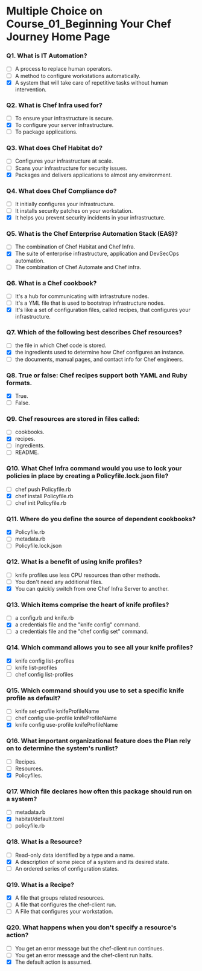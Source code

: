 # Multiple Choice on Course_01_Beginning Your Chef Journey Home Page

### Q1. What is IT Automation?
- [ ] A process to replace human operators.
- [ ] A method to configure workstations automatically.
- [X] A system that will take care of repetitive tasks without human intervention.

### Q2. What is Chef Infra used for?
- [ ] To ensure your infrastructure is secure. 
- [x] To configure your server infrastructure. 
- [ ] To package applications.

### Q3. What does Chef Habitat do?
- [ ] Configures your infrastructure at scale.
- [ ] Scans your infrastructure for security issues.
- [x] Packages and delivers applications to almost any environment.

### Q4. What does Chef Compliance do?
- [ ] It initially configures your infrastructure.
- [ ] It installs security patches on your workstation.
- [x] It helps you prevent security incidents in your infrastructure.

### Q5. What is the Chef Enterprise Automation Stack (EAS)?
- [ ] The combination of Chef Habitat and Chef Infra.
- [x] The suite of enterprise infrastructure, application and DevSecOps automation.
- [ ] The combination of Chef Automate and Chef infra.

### Q6. What is a Chef cookbook?
- [ ] It's a hub for communicating with infrastruture nodes.
- [ ] It's a YML file that is used to bootstrap infrastructure nodes.
- [x] It's like a set of configuration files, called recipes, that configures your infrastructure.

### Q7. Which of the following best describes Chef resources?
- [ ] the file in which Chef code is stored.
- [x] the ingredients used to determine how Chef configures an instance.
- [ ] the documents, manual pages, and contact info for Chef engineers.

### Q8. True or false: Chef recipes support both YAML and Ruby formats.
- [x] True.
- [ ] False.

### Q9. Chef resources are stored in files called:
- [ ] cookbooks.
- [x] recipes.
- [ ] ingredients.
- [ ] README.

### Q10. What Chef Infra command would you use to lock your policies in place by creating a Policyfile.lock.json file?
- [ ] chef push Policyfile.rb
- [x] chef install Policyfile.rb
- [ ] chef init Policyfile.rb

### Q11. Where do you define the source of dependent cookbooks?
- [x] Policyfile.rb
- [ ] metadata.rb
- [ ] Policyfile.lock.json

### Q12. What is a benefit of using knife profiles?
- [ ] knife profiles use less CPU resources than other methods.
- [ ] You don't need any additional files.
- [x] You can quickly switch from one Chef Infra Server to another.

### Q13. Which items comprise the heart of knife profiles?
- [ ] a config.rb and knife.rb
- [x] a credentials file and the "knife config" command.
- [ ] a credentials file and the "chef config set" command.

### Q14. Which command allows you to see all your knife profiles?
- [x] knife config list-profiles
- [ ] knife list-profiles
- [ ] chef config list-profiles

### Q15. Which command should you use to set a specific knife profile as default?
- [ ] knife set-profile knifeProfileName
- [ ] chef config use-profile knifeProfileName
- [x] knife config use-profile knifeProfileName

### Q16. What important organizational feature does the Plan rely on to determine the system's runlist?
- [ ] Recipes.
- [ ] Resources.
- [x] Policyfiles.

### Q17. Which file declares how often this package should run on a system?
- [ ] metadata.rb
- [x] habitat/default.toml
- [ ] policyfile.rb

### Q18. What is a Resource?
- [ ] Read-only data identified by a type and a name.
- [x] A description of some piece of a system and its desired state.
- [ ] An ordered series of configuration states.

### Q19. What is a Recipe?
- [x] A file that groups related resources.
- [ ] A file that configures the chef-client run.
- [ ] A File that configures your workstation.

### Q20. What happens when you don't specify a resource's action?
- [ ] You get an error message but the chef-client run continues.
- [ ] You get an error message and the chef-client run halts.
- [x] The default action is assumed.
